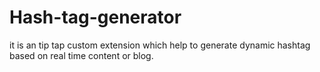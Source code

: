 # Hash-tag-generator
it is an tip tap custom extension which help to generate dynamic hashtag based on real time content or blog.
